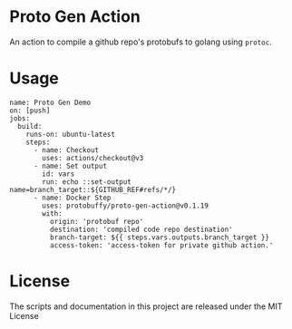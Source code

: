 # Proto Gen Action 
An action to compile a github repo's protobufs to golang using `protoc`. 

# Usage

```
name: Proto Gen Demo
on: [push]
jobs:
  build:
    runs-on: ubuntu-latest
    steps:
      - name: Checkout
        uses: actions/checkout@v3
      - name: Set output
        id: vars
        run: echo ::set-output name=branch_target::${GITHUB_REF#refs/*/}
      - name: Docker Step
        uses: protobuffy/proto-gen-action@v0.1.19
        with:
          origin: 'protobuf repo'
          destination: 'compiled code repo destination'
          branch-target: ${{ steps.vars.outputs.branch_target }}
          access-token: 'access-token for private github action.'
```

# License
The scripts and documentation in this project are released under the MIT License
